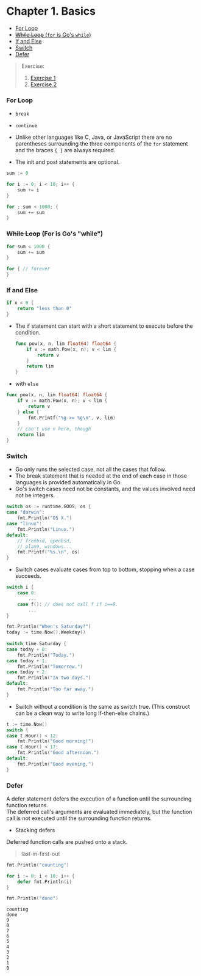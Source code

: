 # Chapter 1. Basics

* [For Loop](#for-loop)
* [~~While Loop~~ (`for` is Go's `while`)](#while-loop-for-is-gos-"while")
* [If and Else](#if-and-else)
* [Switch](#switch)
* [Defer](#defer)

> Exercise:
> 1. [Exercise 1](/1_2_Basics/exercise_1.go)
> 2. [Exercise 2](/1_2_Basics/exercise_2.go)

### For Loop

* `break`
* `continue`

* Unlike other languages like C, Java, or JavaScript there are no parentheses surrounding the three components of the `for` statement and the braces `{ }` are always required.
* The init and post statements are optional.

```go
sum := 0

for i := 0; i < 10; i++ {
	sum += i
}

for ; sum < 1000; {
	sum += sum
}
```

### ~~While Loop~~ (For is Go's "while")

```go
for sum < 1000 {
	sum += sum
}

for { // forever
}
```

### If and Else

```go
if x < 0 {
	return "less than 0"
}
```

* The if statement can start with a short statement to execute before the condition.

    ```go
    func pow(x, n, lim float64) float64 {
        if v := math.Pow(x, n); v < lim {
            return v
        }
        return lim
    }
    ```

* with `else`

```go
func pow(x, n, lim float64) float64 {
	if v := math.Pow(x, n); v < lim {
		return v
	} else {
		fmt.Printf("%g >= %g\n", v, lim)
	}
	// can't use v here, though
	return lim
}
```

### Switch

* Go only runs the selected case, not all the cases that follow.
* The break statement that is needed at the end of each case in those languages is provided automatically in Go.
* Go's switch cases need not be constants, and the values involved need not be integers.

```go
switch os := runtime.GOOS; os {
case "darwin":
	fmt.Println("OS X.")
case "linux":
	fmt.Println("Linux.")
default:
	// freebsd, openbsd,
	// plan9, windows...
	fmt.Printf("%s.\n", os)
}
```

* Switch cases evaluate cases from top to bottom, stopping when a case succeeds.

```go
switch i {
    case 0:
        ...
    case f(): // does not call f if i==0.
        ...
}

fmt.Println("When's Saturday?")
today := time.Now().Weekday()
	
switch time.Saturday {
case today + 0:
	fmt.Println("Today.")
case today + 1:
	fmt.Println("Tomorrow.")
case today + 2:
	fmt.Println("In two days.")
default:
	fmt.Println("Too far away.")
}
```

* Switch without a condition is the same as switch true. (This construct can be a clean way to write long if-then-else chains.)

```go
t := time.Now()
switch {
case t.Hour() < 12:
	fmt.Println("Good morning!")
case t.Hour() < 17:
	fmt.Println("Good afternoon.")
default:
	fmt.Println("Good evening.")
}
```

### Defer

A defer statement defers the execution of a function until the surrounding function returns. \
The deferred call's arguments are evaluated immediately, but the function call is not executed until the surrounding function returns.

* Stacking defers

Deferred function calls are pushed onto a stack.
> last-in-first-out

```go
fmt.Println("counting")

for i := 0; i < 10; i++ {
	defer fmt.Println(i)
}

fmt.Println("done")
```

```plain text
counting
done
9
8
7
6
5
4
3
2
1
0
```